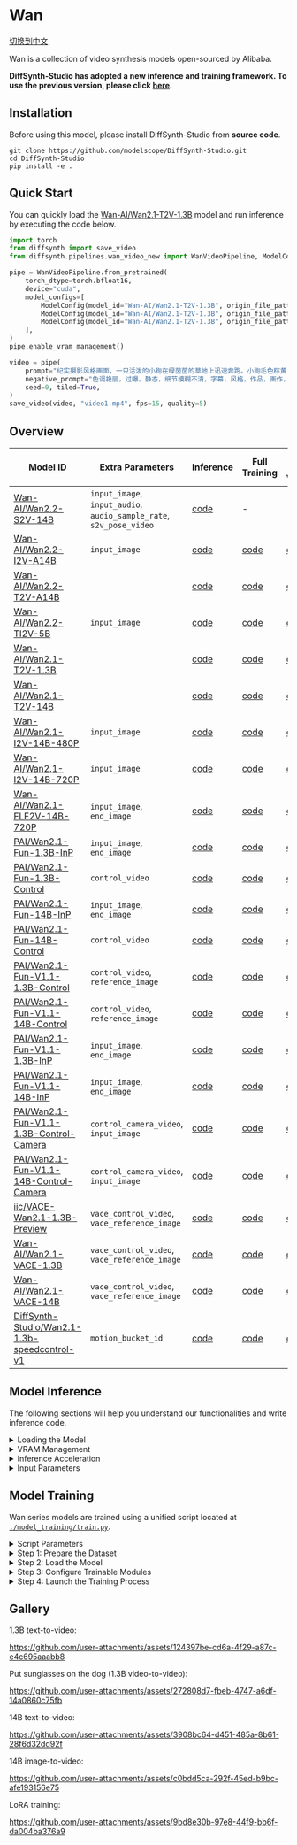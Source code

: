# Wan

[切换到中文](./README_zh.md)

Wan is a collection of video synthesis models open-sourced by Alibaba.

**DiffSynth-Studio has adopted a new inference and training framework. To use the previous version, please click [here](https://github.com/modelscope/DiffSynth-Studio/tree/3edf3583b1f08944cee837b94d9f84d669c2729c).**

## Installation

Before using this model, please install DiffSynth-Studio from **source code**.

```shell
git clone https://github.com/modelscope/DiffSynth-Studio.git
cd DiffSynth-Studio
pip install -e .
```

## Quick Start

You can quickly load the [Wan-AI/Wan2.1-T2V-1.3B](https://www.modelscope.cn/models/Wan-AI/Wan2.1-T2V-1.3B) model and run inference by executing the code below.

```python
import torch
from diffsynth import save_video
from diffsynth.pipelines.wan_video_new import WanVideoPipeline, ModelConfig

pipe = WanVideoPipeline.from_pretrained(
    torch_dtype=torch.bfloat16,
    device="cuda",
    model_configs=[
        ModelConfig(model_id="Wan-AI/Wan2.1-T2V-1.3B", origin_file_pattern="diffusion_pytorch_model*.safetensors", offload_device="cpu"),
        ModelConfig(model_id="Wan-AI/Wan2.1-T2V-1.3B", origin_file_pattern="models_t5_umt5-xxl-enc-bf16.pth", offload_device="cpu"),
        ModelConfig(model_id="Wan-AI/Wan2.1-T2V-1.3B", origin_file_pattern="Wan2.1_VAE.pth", offload_device="cpu"),
    ],
)
pipe.enable_vram_management()

video = pipe(
    prompt="纪实摄影风格画面，一只活泼的小狗在绿茵茵的草地上迅速奔跑。小狗毛色棕黄，两只耳朵立起，神情专注而欢快。阳光洒在它身上，使得毛发看上去格外柔软而闪亮。背景是一片开阔的草地，偶尔点缀着几朵野花，远处隐约可见蓝天和几片白云。透视感鲜明，捕捉小狗奔跑时的动感和四周草地的生机。中景侧面移动视角。",
    negative_prompt="色调艳丽，过曝，静态，细节模糊不清，字幕，风格，作品，画作，画面，静止，整体发灰，最差质量，低质量，JPEG压缩残留，丑陋的，残缺的，多余的手指，画得不好的手部，画得不好的脸部，畸形的，毁容的，形态畸形的肢体，手指融合，静止不动的画面，杂乱的背景，三条腿，背景人很多，倒着走",
    seed=0, tiled=True,
)
save_video(video, "video1.mp4", fps=15, quality=5)
```

## Overview

| Model ID | Extra Parameters | Inference | Full Training | Full Training Validation | LoRA Training | LoRA Training Validation |
|-|-|-|-|-|-|-|
|[Wan-AI/Wan2.2-S2V-14B](https://www.modelscope.cn/models/Wan-AI/Wan2.2-S2V-14B)|`input_image`, `input_audio`, `audio_sample_rate`, `s2v_pose_video`|[code](./model_inference/Wan2.2-S2V-14B.py)|-|-|-|-|
|[Wan-AI/Wan2.2-I2V-A14B](https://modelscope.cn/models/Wan-AI/Wan2.2-I2V-A14B)|`input_image`|[code](./model_inference/Wan2.2-I2V-A14B.py)|[code](./model_training/full/Wan2.2-I2V-A14B.sh)|[code](./model_training/validate_full/Wan2.2-I2V-A14B.py)|[code](./model_training/lora/Wan2.2-I2V-A14B.sh)|[code](./model_training/validate_lora/Wan2.2-I2V-A14B.py)|
|[Wan-AI/Wan2.2-T2V-A14B](https://modelscope.cn/models/Wan-AI/Wan2.2-T2V-A14B)||[code](./model_inference/Wan2.2-T2V-A14B.py)|[code](./model_training/full/Wan2.2-T2V-A14B.sh)|[code](./model_training/validate_full/Wan2.2-T2V-A14B.py)|[code](./model_training/lora/Wan2.2-T2V-A14B.sh)|[code](./model_training/validate_lora/Wan2.2-T2V-A14B.py)|
|[Wan-AI/Wan2.2-TI2V-5B](https://modelscope.cn/models/Wan-AI/Wan2.2-TI2V-5B)|`input_image`|[code](./model_inference/Wan2.2-TI2V-5B.py)|[code](./model_training/full/Wan2.2-TI2V-5B.sh)|[code](./model_training/validate_full/Wan2.2-TI2V-5B.py)|[code](./model_training/lora/Wan2.2-TI2V-5B.sh)|[code](./model_training/validate_lora/Wan2.2-TI2V-5B.py)|
|[Wan-AI/Wan2.1-T2V-1.3B](https://modelscope.cn/models/Wan-AI/Wan2.1-T2V-1.3B)||[code](./model_inference/Wan2.1-T2V-1.3B.py)|[code](./model_training/full/Wan2.1-T2V-1.3B.sh)|[code](./model_training/validate_full/Wan2.1-T2V-1.3B.py)|[code](./model_training/lora/Wan2.1-T2V-1.3B.sh)|[code](./model_training/validate_lora/Wan2.1-T2V-1.3B.py)|
|[Wan-AI/Wan2.1-T2V-14B](https://modelscope.cn/models/Wan-AI/Wan2.1-T2V-14B)||[code](./model_inference/Wan2.1-T2V-14B.py)|[code](./model_training/full/Wan2.1-T2V-14B.sh)|[code](./model_training/validate_full/Wan2.1-T2V-14B.py)|[code](./model_training/lora/Wan2.1-T2V-14B.sh)|[code](./model_training/validate_lora/Wan2.1-T2V-14B.py)|
|[Wan-AI/Wan2.1-I2V-14B-480P](https://modelscope.cn/models/Wan-AI/Wan2.1-I2V-14B-480P)|`input_image`|[code](./model_inference/Wan2.1-I2V-14B-480P.py)|[code](./model_training/full/Wan2.1-I2V-14B-480P.sh)|[code](./model_training/validate_full/Wan2.1-I2V-14B-480P.py)|[code](./model_training/lora/Wan2.1-I2V-14B-480P.sh)|[code](./model_training/validate_lora/Wan2.1-I2V-14B-480P.py)|
|[Wan-AI/Wan2.1-I2V-14B-720P](https://modelscope.cn/models/Wan-AI/Wan2.1-I2V-14B-720P)|`input_image`|[code](./model_inference/Wan2.1-I2V-14B-720P.py)|[code](./model_training/full/Wan2.1-I2V-14B-720P.sh)|[code](./model_training/validate_full/Wan2.1-I2V-14B-720P.py)|[code](./model_training/lora/Wan2.1-I2V-14B-720P.sh)|[code](./model_training/validate_lora/Wan2.1-I2V-14B-720P.py)|
|[Wan-AI/Wan2.1-FLF2V-14B-720P](https://modelscope.cn/models/Wan-AI/Wan2.1-FLF2V-14B-720P)|`input_image`, `end_image`|[code](./model_inference/Wan2.1-FLF2V-14B-720P.py)|[code](./model_training/full/Wan2.1-FLF2V-14B-720P.sh)|[code](./model_training/validate_full/Wan2.1-FLF2V-14B-720P.py)|[code](./model_training/lora/Wan2.1-FLF2V-14B-720P.sh)|[code](./model_training/validate_lora/Wan2.1-FLF2V-14B-720P.py)|
|[PAI/Wan2.1-Fun-1.3B-InP](https://modelscope.cn/models/PAI/Wan2.1-Fun-1.3B-InP)|`input_image`, `end_image`|[code](./model_inference/Wan2.1-Fun-1.3B-InP.py)|[code](./model_training/full/Wan2.1-Fun-1.3B-InP.sh)|[code](./model_training/validate_full/Wan2.1-Fun-1.3B-InP.py)|[code](./model_training/lora/Wan2.1-Fun-1.3B-InP.sh)|[code](./model_training/validate_lora/Wan2.1-Fun-1.3B-InP.py)|
|[PAI/Wan2.1-Fun-1.3B-Control](https://modelscope.cn/models/PAI/Wan2.1-Fun-1.3B-Control)|`control_video`|[code](./model_inference/Wan2.1-Fun-1.3B-Control.py)|[code](./model_training/full/Wan2.1-Fun-1.3B-Control.sh)|[code](./model_training/validate_full/Wan2.1-Fun-1.3B-Control.py)|[code](./model_training/lora/Wan2.1-Fun-1.3B-Control.sh)|[code](./model_training/validate_lora/Wan2.1-Fun-1.3B-Control.py)|
|[PAI/Wan2.1-Fun-14B-InP](https://modelscope.cn/models/PAI/Wan2.1-Fun-14B-InP)|`input_image`, `end_image`|[code](./model_inference/Wan2.1-Fun-14B-InP.py)|[code](./model_training/full/Wan2.1-Fun-14B-InP.sh)|[code](./model_training/validate_full/Wan2.1-Fun-14B-InP.py)|[code](./model_training/lora/Wan2.1-Fun-14B-InP.sh)|[code](./model_training/validate_lora/Wan2.1-Fun-14B-InP.py)|
|[PAI/Wan2.1-Fun-14B-Control](https://modelscope.cn/models/PAI/Wan2.1-Fun-14B-Control)|`control_video`|[code](./model_inference/Wan2.1-Fun-14B-Control.py)|[code](./model_training/full/Wan2.1-Fun-14B-Control.sh)|[code](./model_training/validate_full/Wan2.1-Fun-14B-Control.py)|[code](./model_training/lora/Wan2.1-Fun-14B-Control.sh)|[code](./model_training/validate_lora/Wan2.1-Fun-14B-Control.py)|
|[PAI/Wan2.1-Fun-V1.1-1.3B-Control](https://modelscope.cn/models/PAI/Wan2.1-Fun-V1.1-1.3B-Control)|`control_video`, `reference_image`|[code](./model_inference/Wan2.1-Fun-V1.1-1.3B-Control.py)|[code](./model_training/full/Wan2.1-Fun-V1.1-1.3B-Control.sh)|[code](./model_training/validate_full/Wan2.1-Fun-V1.1-1.3B-Control.py)|[code](./model_training/lora/Wan2.1-Fun-V1.1-1.3B-Control.sh)|[code](./model_training/validate_lora/Wan2.1-Fun-V1.1-1.3B-Control.py)|
|[PAI/Wan2.1-Fun-V1.1-14B-Control](https://modelscope.cn/models/PAI/Wan2.1-Fun-V1.1-14B-Control)|`control_video`, `reference_image`|[code](./model_inference/Wan2.1-Fun-V1.1-14B-Control.py)|[code](./model_training/full/Wan2.1-Fun-V1.1-14B-Control.sh)|[code](./model_training/validate_full/Wan2.1-Fun-V1.1-14B-Control.py)|[code](./model_training/lora/Wan2.1-Fun-V1.1-14B-Control.sh)|[code](./model_training/validate_lora/Wan2.1-Fun-V1.1-14B-Control.py)|
|[PAI/Wan2.1-Fun-V1.1-1.3B-InP](https://modelscope.cn/models/PAI/Wan2.1-Fun-V1.1-1.3B-InP)|`input_image`, `end_image`|[code](./model_inference/Wan2.1-Fun-V1.1-1.3B-InP.py)|[code](./model_training/full/Wan2.1-Fun-V1.1-1.3B-InP.sh)|[code](./model_training/validate_full/Wan2.1-Fun-V1.1-1.3B-InP.py)|[code](./model_training/lora/Wan2.1-Fun-V1.1-1.3B-InP.sh)|[code](./model_training/validate_lora/Wan2.1-Fun-V1.1-1.3B-InP.py)|
|[PAI/Wan2.1-Fun-V1.1-14B-InP](https://modelscope.cn/models/PAI/Wan2.1-Fun-V1.1-14B-InP)|`input_image`, `end_image`|[code](./model_inference/Wan2.1-Fun-V1.1-14B-InP.py)|[code](./model_training/full/Wan2.1-Fun-V1.1-14B-InP.sh)|[code](./model_training/validate_full/Wan2.1-Fun-V1.1-14B-InP.py)|[code](./model_training/lora/Wan2.1-Fun-V1.1-14B-InP.sh)|[code](./model_training/validate_lora/Wan2.1-Fun-V1.1-14B-InP.py)|
|[PAI/Wan2.1-Fun-V1.1-1.3B-Control-Camera](https://modelscope.cn/models/PAI/Wan2.1-Fun-V1.1-1.3B-Control-Camera)|`control_camera_video`, `input_image`|[code](./model_inference/Wan2.1-Fun-V1.1-1.3B-Control-Camera.py)|[code](./model_training/full/Wan2.1-Fun-V1.1-1.3B-Control-Camera.sh)|[code](./model_training/validate_full/Wan2.1-Fun-V1.1-1.3B-Control-Camera.py)|[code](./model_training/lora/Wan2.1-Fun-V1.1-1.3B-Control-Camera.sh)|[code](./model_training/validate_lora/Wan2.1-Fun-V1.1-1.3B-Control-Camera.py)|
|[PAI/Wan2.1-Fun-V1.1-14B-Control-Camera](https://modelscope.cn/models/PAI/Wan2.1-Fun-V1.1-14B-Control-Camera)|`control_camera_video`, `input_image`|[code](./model_inference/Wan2.1-Fun-V1.1-14B-Control-Camera.py)|[code](./model_training/full/Wan2.1-Fun-V1.1-14B-Control-Camera.sh)|[code](./model_training/validate_full/Wan2.1-Fun-V1.1-14B-Control-Camera.py)|[code](./model_training/lora/Wan2.1-Fun-V1.1-14B-Control-Camera.sh)|[code](./model_training/validate_lora/Wan2.1-Fun-V1.1-14B-Control-Camera.py)|
|[iic/VACE-Wan2.1-1.3B-Preview](https://modelscope.cn/models/iic/VACE-Wan2.1-1.3B-Preview)|`vace_control_video`, `vace_reference_image`|[code](./model_inference/Wan2.1-VACE-1.3B-Preview.py)|[code](./model_training/full/Wan2.1-VACE-1.3B-Preview.sh)|[code](./model_training/validate_full/Wan2.1-VACE-1.3B-Preview.py)|[code](./model_training/lora/Wan2.1-VACE-1.3B-Preview.sh)|[code](./model_training/validate_lora/Wan2.1-VACE-1.3B-Preview.py)|
|[Wan-AI/Wan2.1-VACE-1.3B](https://modelscope.cn/models/Wan-AI/Wan2.1-VACE-1.3B)|`vace_control_video`, `vace_reference_image`|[code](./model_inference/Wan2.1-VACE-1.3B.py)|[code](./model_training/full/Wan2.1-VACE-1.3B.sh)|[code](./model_training/validate_full/Wan2.1-VACE-1.3B.py)|[code](./model_training/lora/Wan2.1-VACE-1.3B.sh)|[code](./model_training/validate_lora/Wan2.1-VACE-1.3B.py)|
|[Wan-AI/Wan2.1-VACE-14B](https://modelscope.cn/models/Wan-AI/Wan2.1-VACE-14B)|`vace_control_video`, `vace_reference_image`|[code](./model_inference/Wan2.1-VACE-14B.py)|[code](./model_training/full/Wan2.1-VACE-14B.sh)|[code](./model_training/validate_full/Wan2.1-VACE-14B.py)|[code](./model_training/lora/Wan2.1-VACE-14B.sh)|[code](./model_training/validate_lora/Wan2.1-VACE-14B.py)|
|[DiffSynth-Studio/Wan2.1-1.3b-speedcontrol-v1](https://modelscope.cn/models/DiffSynth-Studio/Wan2.1-1.3b-speedcontrol-v1)|`motion_bucket_id`|[code](./model_inference/Wan2.1-1.3b-speedcontrol-v1.py)|[code](./model_training/full/Wan2.1-1.3b-speedcontrol-v1.sh)|[code](./model_training/validate_full/Wan2.1-1.3b-speedcontrol-v1.py)|[code](./model_training/lora/Wan2.1-1.3b-speedcontrol-v1.sh)|[code](./model_training/validate_lora/Wan2.1-1.3b-speedcontrol-v1.py)|


## Model Inference

The following sections will help you understand our functionalities and write inference code.

<details>

<summary>Loading the Model</summary>

The model is loaded using `from_pretrained`:

```python
import torch
from diffsynth.pipelines.wan_video_new import WanVideoPipeline, ModelConfig

pipe = WanVideoPipeline.from_pretrained(
    torch_dtype=torch.bfloat16,
    device="cuda",
    model_configs=[
        ModelConfig(model_id="Wan-AI/Wan2.1-T2V-1.3B", origin_file_pattern="diffusion_pytorch_model*.safetensors"),
        ModelConfig(model_id="Wan-AI/Wan2.1-T2V-1.3B", origin_file_pattern="models_t5_umt5-xxl-enc-bf16.pth"),
        ModelConfig(model_id="Wan-AI/Wan2.1-T2V-1.3B", origin_file_pattern="Wan2.1_VAE.pth"),
    ],
)
```

Here, `torch_dtype` and `device` specify the computation precision and device respectively. The `model_configs` can be used to configure model paths in various ways:

* Downloading the model from [ModelScope](https://modelscope.cn/) and loading it. In this case, both `model_id` and `origin_file_pattern` need to be specified, for example:

```python
ModelConfig(model_id="Wan-AI/Wan2.1-T2V-1.3B", origin_file_pattern="diffusion_pytorch_model*.safetensors")
```

* Loading the model from a local file path. In this case, the `path` parameter needs to be specified, for example:

```python
ModelConfig(path="models/Wan-AI/Wan2.1-T2V-1.3B/diffusion_pytorch_model.safetensors")
```

For models that are loaded from multiple files, simply use a list, for example:

```python
ModelConfig(path=[
    "models/Wan-AI/Wan2.1-T2V-14B/diffusion_pytorch_model-00001-of-00006.safetensors",
    "models/Wan-AI/Wan2.1-T2V-14B/diffusion_pytorch_model-00002-of-00006.safetensors",
    "models/Wan-AI/Wan2.1-T2V-14B/diffusion_pytorch_model-00003-of-00006.safetensors",
    "models/Wan-AI/Wan2.1-T2V-14B/diffusion_pytorch_model-00004-of-00006.safetensors",
    "models/Wan-AI/Wan2.1-T2V-14B/diffusion_pytorch_model-00005-of-00006.safetensors",
    "models/Wan-AI/Wan2.1-T2V-14B/diffusion_pytorch_model-00006-of-00006.safetensors",
])
```

The `ModelConfig` function provides additional parameters to control the behavior during model loading:

* `local_model_path`: Path where downloaded models are saved. Default value is `"./models"`.
* `skip_download`: Whether to skip downloading models. Default value is `False`. When your network cannot access [ModelScope](https://modelscope.cn/), manually download the necessary files and set this to `True`.

The `from_pretrained` function provides additional parameters to control the behavior during model loading:

* `tokenizer_config`: Path to the tokenizer of the Wan model. Default value is `ModelConfig(model_id="Wan-AI/Wan2.1-T2V-1.3B", origin_file_pattern="google/*")`.
* `redirect_common_files`: Whether to redirect duplicate model files. Default value is `True`. Since the Wan series models include multiple base models, some modules like text encoder are shared across these models. To avoid redundant downloads, we redirect the model paths.
* `use_usp`: Whether to enable Unified Sequence Parallel. Default value is `False`. Used for multi-GPU parallel inference.

</details>

<details>

<summary>VRAM Management</summary>

DiffSynth-Studio provides fine-grained VRAM management for the Wan model, allowing it to run on devices with limited VRAM. You can enable offloading functionality via the following code, which moves parts of the model to system memory on devices with limited VRAM:

```python
pipe = WanVideoPipeline.from_pretrained(
    torch_dtype=torch.bfloat16,
    device="cuda",
    model_configs=[
        ModelConfig(model_id="Wan-AI/Wan2.1-T2V-1.3B", origin_file_pattern="diffusion_pytorch_model*.safetensors", offload_device="cpu"),
        ModelConfig(model_id="Wan-AI/Wan2.1-T2V-1.3B", origin_file_pattern="models_t5_umt5-xxl-enc-bf16.pth", offload_device="cpu"),
        ModelConfig(model_id="Wan-AI/Wan2.1-T2V-1.3B", origin_file_pattern="Wan2.1_VAE.pth", offload_device="cpu"),
    ],
)
pipe.enable_vram_management()
```

FP8 quantization is also supported:

```python
pipe = WanVideoPipeline.from_pretrained(
    torch_dtype=torch.bfloat16,
    device="cuda",
    model_configs=[
        ModelConfig(model_id="Wan-AI/Wan2.1-T2V-1.3B", origin_file_pattern="diffusion_pytorch_model*.safetensors", offload_dtype=torch.float8_e4m3fn),
        ModelConfig(model_id="Wan-AI/Wan2.1-T2V-1.3B", origin_file_pattern="models_t5_umt5-xxl-enc-bf16.pth", offload_dtype=torch.float8_e4m3fn),
        ModelConfig(model_id="Wan-AI/Wan2.1-T2V-1.3B", origin_file_pattern="Wan2.1_VAE.pth", offload_dtype=torch.float8_e4m3fn),
    ],
)
pipe.enable_vram_management()
```

Both FP8 quantization and offloading can be enabled simultaneously:

```python
pipe = WanVideoPipeline.from_pretrained(
    torch_dtype=torch.bfloat16,
    device="cuda",
    model_configs=[
        ModelConfig(model_id="Wan-AI/Wan2.1-T2V-1.3B", origin_file_pattern="diffusion_pytorch_model*.safetensors", offload_device="cpu", offload_dtype=torch.float8_e4m3fn),
        ModelConfig(model_id="Wan-AI/Wan2.1-T2V-1.3B", origin_file_pattern="models_t5_umt5-xxl-enc-bf16.pth", offload_device="cpu", offload_dtype=torch.float8_e4m3fn),
        ModelConfig(model_id="Wan-AI/Wan2.1-T2V-1.3B", origin_file_pattern="Wan2.1_VAE.pth", offload_device="cpu", offload_dtype=torch.float8_e4m3fn),
    ],
)
pipe.enable_vram_management()
```

FP8 quantization significantly reduces VRAM usage but does not accelerate computations. Some models may experience issues such as blurry, torn, or distorted outputs due to insufficient precision when using FP8 quantization. Use FP8 quantization with caution.

After enabling VRAM management, the framework will automatically decide the VRAM strategy based on available GPU memory. The `enable_vram_management` function has the following parameters to manually control the VRAM strategy:

* `vram_limit`: VRAM usage limit in GB. By default, it uses all free VRAM on the device. Note that this is not an absolute limit. If the set VRAM is not enough but more VRAM is actually available, the model will run with minimal VRAM usage. Setting it to 0 achieves the theoretical minimum VRAM usage.
* `vram_buffer`: VRAM buffer size in GB. Default is 0.5GB. A buffer is needed because larger neural network layers may use more VRAM than expected during loading. The optimal value is the VRAM used by the largest layer in the model.
* `num_persistent_param_in_dit`: Number of parameters in the DiT model that stay in VRAM. Default is no limit. We plan to remove this parameter in the future. Do not rely on it.

</details>

<details>

<summary>Inference Acceleration</summary>

Wan supports multiple acceleration techniques, including:

* **Efficient attention implementations**: If any of these attention implementations are installed in your Python environment, they will be automatically enabled in the following priority:
    * [Flash Attention 3](https://github.com/Dao-AILab/flash-attention)  
    * [Flash Attention 2](https://github.com/Dao-AILab/flash-attention)  
    * [Sage Attention](https://github.com/thu-ml/SageAttention)  
    * [torch SDPA](https://pytorch.org/docs/stable/generated/torch.nn.functional.scaled_dot_product_attention.html)   (default setting; we recommend installing `torch>=2.5.0`)
* **Unified Sequence Parallel**: Sequence parallelism based on [xDiT](https://github.com/xdit-project/xDiT). Please refer to [this example](./acceleration/unified_sequence_parallel.py), and run it using the command: 

```shell
pip install "xfuser[flash-attn]>=0.4.3"
torchrun --standalone --nproc_per_node=8 examples/wanvideo/acceleration/unified_sequence_parallel.py
```

* **TeaCache**: Acceleration technique [TeaCache](https://github.com/ali-vilab/TeaCache). Please refer to [this example](./acceleration/teacache.py).

</details>


<details>

<summary>Input Parameters</summary>

The pipeline accepts the following input parameters during inference:

* `prompt`: Prompt describing the content to appear in the video.
* `negative_prompt`: Negative prompt describing content that should not appear in the video. Default is `""`.
* `input_image`: Input image, applicable for image-to-video models such as [`Wan-AI/Wan2.1-I2V-14B-480P`](https://modelscope.cn/models/Wan-AI/Wan2.1-I2V-14B-480P) and [`PAI/Wan2.1-Fun-1.3B-InP`](https://modelscope.cn/models/PAI/Wan2.1-Fun-1.3B-InP), as well as first-and-last-frame models like [`Wan-AI/Wan2.1-FLF2V-14B-720P`](Wan-AI/Wan2.1-FLF2V-14B-720P).
* `end_image`: End frame, applicable for first-and-last-frame models such as [`Wan-AI/Wan2.1-FLF2V-14B-720P`](Wan-AI/Wan2.1-FLF2V-14B-720P).
* `input_video`: Input video used for video-to-video generation. Applicable to any Wan series model and must be used together with `denoising_strength`.
* `denoising_strength`: Denoising strength in range [0, 1]. A smaller value results in a video closer to `input_video`.
* `control_video`: Control video, applicable to Wan models with control capabilities such as [`PAI/Wan2.1-Fun-1.3B-Control`](https://modelscope.cn/models/PAI/Wan2.1-Fun-1.3B-Control).  
* `reference_image`: Reference image, applicable to Wan models supporting reference images such as [`PAI/Wan2.1-Fun-V1.1-1.3B-Control`](https://modelscope.cn/models/PAI/Wan2.1-Fun-V1.1-1.3B-Control).  
* `camera_control_direction`: Camera control direction, optional values are "Left", "Right", "Up", "Down", "LeftUp", "LeftDown", "RightUp", "RightDown". Applicable to Camera-Control models, such as [PAI/Wan2.1-Fun-V1.1-14B-Control-Camera](https://www.modelscope.cn/models/PAI/Wan2.1-Fun-V1.1-14B-Control-Camera).  
* `camera_control_speed`: Camera control speed. Applicable to Camera-Control models, such as [PAI/Wan2.1-Fun-V1.1-14B-Control-Camera](https://www.modelscope.cn/models/PAI/Wan2.1-Fun-V1.1-14B-Control-Camera).  
* `camera_control_origin`: Origin coordinate of the camera control sequence. Please refer to the [original paper](https://arxiv.org/pdf/2404.02101) for proper configuration. Applicable to Camera-Control models, such as [PAI/Wan2.1-Fun-V1.1-14B-Control-Camera](https://www.modelscope.cn/models/PAI/Wan2.1-Fun-V1.1-14B-Control-Camera).
* `vace_video`: Input video for VACE models, applicable to the VACE series such as [`iic/VACE-Wan2.1-1.3B-Preview`](https://modelscope.cn/models/iic/VACE-Wan2.1-1.3B-Preview).  
* `vace_video_mask`: Mask video for VACE models, applicable to the VACE series such as [`iic/VACE-Wan2.1-1.3B-Preview`](https://modelscope.cn/models/iic/VACE-Wan2.1-1.3B-Preview).  
* `vace_reference_image`: Reference image for VACE models, applicable to the VACE series such as [`iic/VACE-Wan2.1-1.3B-Preview`](https://modelscope.cn/models/iic/VACE-Wan2.1-1.3B-Preview).  
* `vace_scale`: Influence of the VACE model on the base model, default is 1. Higher values increase control strength but may lead to visual artifacts or breakdowns.
* `seed`: Random seed. Default is `None`, meaning fully random.
* `rand_device`: Device used to generate random Gaussian noise matrix. Default is `"cpu"`. When set to `"cuda"`, different GPUs may produce different generation results.
* `height`: Frame height, default is 480. Must be a multiple of 16; if not, it will be rounded up.
* `width`: Frame width, default is 832. Must be a multiple of 16; if not, it will be rounded up.
* `num_frames`: Number of frames, default is 81. Must be a multiple of 4 plus 1; if not, it will be rounded up, minimum is 1.
* `cfg_scale`: Classifier-free guidance scale, default is 5. Higher values increase adherence to the prompt but may cause visual artifacts.
* `cfg_merge`: Whether to merge both sides of classifier-free guidance for unified inference. Default is `False`. This parameter currently only works for basic text-to-video and image-to-video models.
* `switch_DiT_boundary`: The time point for switching between DiT models. Default value is 0.875. This parameter only takes effect for mixed models with multiple DiTs, for example, [Wan-AI/Wan2.2-I2V-A14B](https://modelscope.cn/models/Wan-AI/Wan2.2-I2V-A14B).
* `num_inference_steps`: Number of inference steps, default is 50.
* `sigma_shift`: Parameter from Rectified Flow theory, default is 5. Higher values make the model stay longer at the initial denoising stage. Increasing this may improve video quality but may also cause inconsistency between generated videos and training data due to deviation from training behavior.
* `motion_bucket_id`: Motion intensity, range [0, 100], applicable to motion control modules such as [`DiffSynth-Studio/Wan2.1-1.3b-speedcontrol-v1`](https://modelscope.cn/models/DiffSynth-Studio/Wan2.1-1.3b-speedcontrol-v1). Larger values indicate more intense motion.  
* `tiled`: Whether to enable tiled VAE inference, default is `False`. Setting to `True` significantly reduces VRAM usage during VAE encoding/decoding but introduces small errors and slightly increases inference time.
* `tile_size`: Tile size during VAE encoding/decoding, default is (30, 52), only effective when `tiled=True`.
* `tile_stride`: Stride of tiles during VAE encoding/decoding, default is (15, 26), only effective when `tiled=True`. Must be less than or equal to `tile_size`.
* `sliding_window_size`: Sliding window size for DiT part. Experimental feature, effects are unstable.
* `sliding_window_stride`: Sliding window stride for DiT part. Experimental feature, effects are unstable.
* `tea_cache_l1_thresh`: Threshold for TeaCache. Larger values result in faster speed but lower quality. Note that after enabling TeaCache, the inference speed is not uniform, so the remaining time shown on the progress bar becomes inaccurate.
* `tea_cache_model_id`: TeaCache parameter template, options include `"Wan2.1-T2V-1.3B"`, `"Wan2.1-T2V-14B"`, `"Wan2.1-I2V-14B-480P"`, `"Wan2.1-I2V-14B-720P"`.
* `progress_bar_cmd`: Progress bar implementation, default is `tqdm.tqdm`. You can set it to `lambda x:x` to disable the progress bar.

</details>

## Model Training

Wan series models are trained using a unified script located at [`./model_training/train.py`](./model_training/train.py).

<details>

<summary>Script Parameters</summary>

The script includes the following parameters:

* Dataset
  * `--dataset_base_path`: Base path of the dataset.
  * `--dataset_metadata_path`: Path to the metadata file of the dataset.
  * `--height`: Height of images or videos. Leave `height` and `width` empty to enable dynamic resolution.
  * `--width`: Width of images or videos. Leave `height` and `width` empty to enable dynamic resolution.
  * `--num_frames`: Number of frames per video. Frames are sampled from the video prefix.
  * `--data_file_keys`: Data file keys in the metadata. Comma-separated.
  * `--dataset_repeat`: Number of times to repeat the dataset per epoch.
  * `--dataset_num_workers`: Number of workers for data loading.
* Models
  * `--model_paths`: Paths to load models. In JSON format.
  * `--model_id_with_origin_paths`: Model ID with origin paths, e.g., Wan-AI/Wan2.1-T2V-1.3B:diffusion_pytorch_model*.safetensors. Comma-separated.
  * `--max_timestep_boundary`: Maximum value of the timestep interval, ranging from 0 to 1. Default is 1. This needs to be manually set only when training mixed models with multiple DiTs, for example, [Wan-AI/Wan2.2-I2V-A14B](https://modelscope.cn/models/Wan-AI/Wan2.2-I2V-A14B).
  * `--min_timestep_boundary`: Minimum value of the timestep interval, ranging from 0 to 1. Default is 1. This needs to be manually set only when training mixed models with multiple DiTs, for example, [Wan-AI/Wan2.2-I2V-A14B](https://modelscope.cn/models/Wan-AI/Wan2.2-I2V-A14B).
* Training
  * `--learning_rate`: Learning rate.
  * `--weight_decay`: Weight decay.
  * `--num_epochs`: Number of epochs.
  * `--output_path`: Output save path.
  * `--remove_prefix_in_ckpt`: Remove prefix in ckpt.
  * `--save_steps`: Number of checkpoint saving invervals. If None, checkpoints will be saved every epoch.
  * `--find_unused_parameters`: Whether to find unused parameters in DDP.
* Trainable Modules
  * `--trainable_models`: Models to train, e.g., dit, vae, text_encoder.
  * `--lora_base_model`: Which model LoRA is added to.
  * `--lora_target_modules`: Which layers LoRA is added to.
  * `--lora_rank`: Rank of LoRA.
  * `--lora_checkpoint`: Path to the LoRA checkpoint. If provided, LoRA will be loaded from this checkpoint.
* Extra Inputs
  * `--extra_inputs`: Additional model inputs, comma-separated.
* VRAM Management
  * `--use_gradient_checkpointing_offload`: Whether to offload gradient checkpointing to CPU memory.

Additionally, the training framework is built upon [`accelerate`](https://huggingface.co/docs/accelerate/index). Before starting training, run `accelerate config` to configure GPU-related parameters. For certain training scripts (e.g., full fine-tuning of 14B models), we provide recommended `accelerate` configuration files, which can be found in the corresponding training scripts.

</details>


<details>

<summary>Step 1: Prepare the Dataset</summary>

The dataset consists of a series of files. We recommend organizing your dataset as follows:

```
data/example_video_dataset/
├── metadata.csv
├── video1.mp4
└── video2.mp4
```

Here, `video1.mp4` and `video2.mp4` are training video files, and `metadata.csv` is the metadata list, for example:

```
video,prompt
video1.mp4,"from sunset to night, a small town, light, house, river"
video2.mp4,"a dog is running"
```

We have prepared a sample video dataset to help you test. You can download it using the following command:

```shell
modelscope download --dataset DiffSynth-Studio/example_video_dataset --local_dir ./data/example_video_dataset
```

The dataset supports mixed training of videos and images. Supported video formats include `"mp4", "avi", "mov", "wmv", "mkv", "flv", "webm"`, and supported image formats include `"jpg", "jpeg", "png", "webp"`.

The resolution of videos can be controlled via script parameters `--height`, `--width`, and `--num_frames`. For each video, the first `num_frames` frames will be used for training; therefore, an error will occur if the video length is less than `num_frames`. Image files will be treated as single-frame videos. When both `--height` and `--width` are left empty, dynamic resolution will be enabled, meaning training will use the actual resolution of each video or image in the dataset.

**We strongly recommend using fixed-resolution training and avoiding mixing images and videos in the same dataset due to load balancing issues in multi-GPU training.**

When the model requires additional inputs, such as the `control_video` needed by control-capable models like [`PAI/Wan2.1-Fun-1.3B-Control`](https://modelscope.cn/models/PAI/Wan2.1-Fun-1.3B-Control), please add corresponding columns in the metadata file, for example:

```
video,prompt,control_video
video1.mp4,"from sunset to night, a small town, light, house, river",video1_softedge.mp4
```

If additional inputs contain video or image files, their column names need to be specified in the `--data_file_keys` parameter. The default value of this parameter is `"image,video"`, meaning it parses columns named `image` and `video`. You can extend this list based on the additional input requirements, for example: `--data_file_keys "image,video,control_video"`, and also enable `--input_contains_control_video`.

</details>


<details>

<summary>Step 2: Load the Model</summary>

Similar to the model loading logic during inference, you can configure the model to be loaded directly via its model ID. For instance, during inference we load the model using:

```python
model_configs=[
    ModelConfig(model_id="Wan-AI/Wan2.1-T2V-14B", origin_file_pattern="diffusion_pytorch_model*.safetensors"),
    ModelConfig(model_id="Wan-AI/Wan2.1-T2V-14B", origin_file_pattern="models_t5_umt5-xxl-enc-bf16.pth"),
    ModelConfig(model_id="Wan-AI/Wan2.1-T2V-14B", origin_file_pattern="Wan2.1_VAE.pth"),
]
```

During training, simply use the following parameter to load the corresponding model:

```shell
--model_id_with_origin_paths "Wan-AI/Wan2.1-T2V-1.3B:diffusion_pytorch_model*.safetensors,Wan-AI/Wan2.1-T2V-1.3B:models_t5_umt5-xxl-enc-bf16.pth,Wan-AI/Wan2.1-T2V-1.3B:Wan2.1_VAE.pth"
```

If you want to load the model from local files, for example during inference:

```python
model_configs=[
    ModelConfig(path=[
        "models/Wan-AI/Wan2.1-T2V-14B/diffusion_pytorch_model-00001-of-00006.safetensors",
        "models/Wan-AI/Wan2.1-T2V-14B/diffusion_pytorch_model-00002-of-00006.safetensors",
        "models/Wan-AI/Wan2.1-T2V-14B/diffusion_pytorch_model-00003-of-00006.safetensors",
        "models/Wan-AI/Wan2.1-T2V-14B/diffusion_pytorch_model-00004-of-00006.safetensors",
        "models/Wan-AI/Wan2.1-T2V-14B/diffusion_pytorch_model-00005-of-00006.safetensors",
        "models/Wan-AI/Wan2.1-T2V-14B/diffusion_pytorch_model-00006-of-00006.safetensors",
    ]),
    ModelConfig(path="models/Wan-AI/Wan2.1-T2V-14B/models_t5_umt5-xxl-enc-bf16.pth"),
    ModelConfig(path="models/Wan-AI/Wan2.1-T2V-14B/Wan2.1_VAE.pth"),
]
```

Then during training, set the parameter as:

```shell
--model_paths '[
    [
        "models/Wan-AI/Wan2.1-T2V-14B/diffusion_pytorch_model-00001-of-00006.safetensors",
        "models/Wan-AI/Wan2.1-T2V-14B/diffusion_pytorch_model-00002-of-00006.safetensors",
        "models/Wan-AI/Wan2.1-T2V-14B/diffusion_pytorch_model-00003-of-00006.safetensors",
        "models/Wan-AI/Wan2.1-T2V-14B/diffusion_pytorch_model-00004-of-00006.safetensors",
        "models/Wan-AI/Wan2.1-T2V-14B/diffusion_pytorch_model-00005-of-00006.safetensors",
        "models/Wan-AI/Wan2.1-T2V-14B/diffusion_pytorch_model-00006-of-00006.safetensors"
    ],
    "models/Wan-AI/Wan2.1-T2V-14B/models_t5_umt5-xxl-enc-bf16.pth",
    "models/Wan-AI/Wan2.1-T2V-14B/Wan2.1_VAE.pth"
]' \
```

</details>


<details>

<summary>Step 3: Configure Trainable Modules</summary>

The training framework supports full fine-tuning of base models or LoRA-based training. Here are some examples:

* Full fine-tuning of the DiT module: `--trainable_models dit`
* Training a LoRA model for the DiT module: `--lora_base_model dit --lora_target_modules "q,k,v,o,ffn.0,ffn.2" --lora_rank 32`
* Training both a LoRA model for DiT and the Motion Controller (yes, you can train such advanced structures): `--trainable_models motion_controller --lora_base_model dit --lora_target_modules "q,k,v,o,ffn.0,ffn.2" --lora_rank 32`

Additionally, since multiple modules (text encoder, dit, vae) are loaded in the training script, you need to remove prefixes when saving model files. For example, when fully fine-tuning the DiT module or training a LoRA version of DiT, please set `--remove_prefix_in_ckpt pipe.dit.`

</details>


<details>

<summary>Step 4: Launch the Training Process</summary>

We have prepared training commands for each model. Please refer to the table at the beginning of this document.

Note that full fine-tuning of the 14B model requires 8 GPUs, each with at least 80GB VRAM. During full fine-tuning of these 14B models, you must install `deepspeed` (`pip install deepspeed`). We have provided recommended [configuration files](./model_training/full/accelerate_config_14B.yaml), which will be loaded automatically in the corresponding training scripts. These scripts have been tested on 8*A100.

The default video resolution in the training script is `480*832*81`. Increasing the resolution may cause out-of-memory errors. To reduce VRAM usage, add the parameter `--use_gradient_checkpointing_offload`.

</details>

## Gallery

1.3B text-to-video:

https://github.com/user-attachments/assets/124397be-cd6a-4f29-a87c-e4c695aaabb8

Put sunglasses on the dog (1.3B video-to-video):

https://github.com/user-attachments/assets/272808d7-fbeb-4747-a6df-14a0860c75fb

14B text-to-video:

https://github.com/user-attachments/assets/3908bc64-d451-485a-8b61-28f6d32dd92f

14B image-to-video:

https://github.com/user-attachments/assets/c0bdd5ca-292f-45ed-b9bc-afe193156e75

LoRA training:

https://github.com/user-attachments/assets/9bd8e30b-97e8-44f9-bb6f-da004ba376a9

